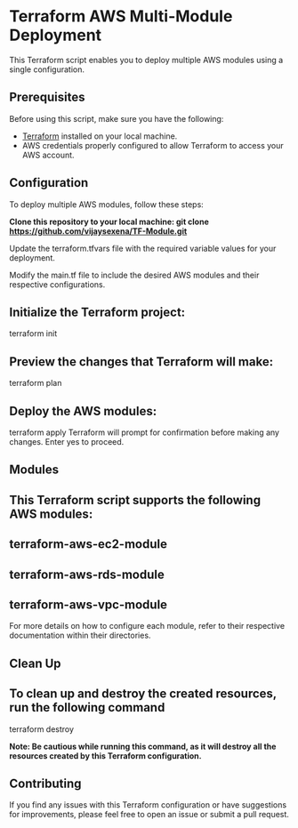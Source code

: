 # Terraform AWS Multi-Module Deployment
This Terraform script enables you to deploy multiple AWS modules using a single configuration.


## Prerequisites
Before using this script, make sure you have the following:
- [Terraform](https://www.terraform.io/downloads.html) installed on your local machine.
- AWS credentials properly configured to allow Terraform to access your AWS account.

## Configuration

To deploy multiple AWS modules, follow these steps:

**Clone this repository to your local machine:
  git clone https://github.com/vijaysexena/TF-Module.git**

Update the terraform.tfvars file with the required variable values for your deployment.

Modify the main.tf file to include the desired AWS modules and their respective configurations.


## Initialize the Terraform project:
terraform init


## Preview the changes that Terraform will make:
terraform plan


## Deploy the AWS modules:
terraform apply
Terraform will prompt for confirmation before making any changes. Enter yes to proceed.

## Modules
## This Terraform script supports the following AWS modules:

## terraform-aws-ec2-module
## terraform-aws-rds-module
## terraform-aws-vpc-module
For more details on how to configure each module, refer to their respective documentation within their directories.

## Clean Up
## To clean up and destroy the created resources, run the following command
terraform destroy


**Note: Be cautious while running this command, as it will destroy all the resources created by this Terraform configuration.**


## Contributing
If you find any issues with this Terraform configuration or have suggestions for improvements, please feel free to open an issue or submit a pull request.
